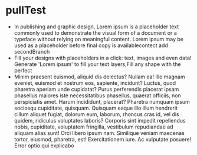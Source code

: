 # pullTest
* In publishing and graphic design, Lorem ipsum is a placeholder text commonly used to demonstrate the visual form of a document or a typeface without relying on meaningful content. Lorem ipsum may be used as a placeholder before final copy is availablecontect add secondBranch
* Fill your designs with placeholders in a click: text, images and even data! Generate 'Lorem ipsum' to fill your text layers,Fill any shape with the perfect 
* Minim praesent euismod, aliquid dis delectus? Nullam ea! Illo magnam eveniet, euismod et nostrum eos, sapiente, incidunt? Luctus, quod pharetra aperiam unde cupidatat? Purus perferendis placerat ipsam phasellus maiores iste necessitatibus phasellus, quaerat officiis, non perspiciatis amet. Harum incididunt, placerat? Pharetra numquam ipsum sociosqu cupiditate, quisquam. Quisquam eaque illo illum hendrerit cillum aliquet fugiat, dolorum eum, laborum, rhoncus cras id, vel dis quidem, ridiculus voluptates laboris? Corporis sint impedit repellendus nobis, cupiditate, voluptatem fringilla, vestibulum repudiandae ad aliquam alias sunt! Orci libero ipsum nam. Similique veniam maecenas tortor, eiusmod, pharetra, est! Exercitationem iure. Ac vulputate posuere! Error optio qui explicabo